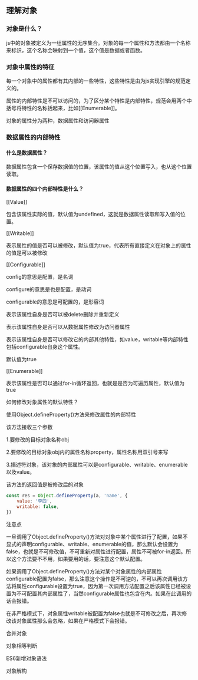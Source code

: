 ## 理解对象

### 对象是什么？

js中的对象被定义为一组属性的无序集合。对象的每一个属性和方法都由一个名称来标识，这个名称会映射到一个值，这个值是数据或者函数。

### 对象中属性的特征

每一个对象中的属性都有其内部的一些特性，这些特性是由为js实现引擎的规范定义的。

属性的内部特性是不可以访问的，为了区分某个特性是内部特性，规范会用两个中括号将特性的名称括起来，比如[[Enumerable]]。

对象的属性分为两种，数据属性和访问器属性

### 数据属性的内部特性

#### 什么是数据属性？

数据属性包含一个保存数据值的位置，该属性的值从这个位置写入，也从这个位置读取。

#### 数据属性的四个内部特性是什么？

[[Value]]

包含该属性实际的值，默认值为undefined，这就是数据属性读取和写入值的位置。

[[Writable]]

表示属性的值是否可以被修改，默认值为true，代表所有直接定义在对象上的属性的值是可以被修改

[[Configurable]] 

config的意思是配置，是名词

configure的意思是也是配置，是动词

configurable的意思是可配置的，是形容词

表示该属性自身是否可以被delete删除并重新定义

表示该属性自身是否可以从数据属性修改为访问器属性

表示该属性自身是否可以修改它的内部其他特性，如value，writable等内部特性包括configurable自身这个属性。

默认值为true

[[Enumerable]] 

表示该属性是否可以通过for-in循环返回，也就是是否为可遍历属性，默认值为true

如何修改对象属性的默认特性？

使用Object.defineProperty()方法来修改属性的内部特性

该方法接收三个参数

1.要修改的目标对象名称obj

2.要修改的目标对象obj内的属性名称property，属性名称用双引号来写

3.描述符对象，该对象的内部属性可以是configurable、writable、enumerable以及value。

该方法的返回值是被修改后的对象

```js
const res = Object.defineProperty(a, 'name', {
    value: '李四',
    writable: false,
})
```

注意点

一旦调用了Object.defineProperty()方法对对象中某个属性进行了配置，如果不显式的声明configurable、writable、enumerable的值，那么默认会设置为false，也就是不可修改值，不可重新对属性进行配置，属性不可被for-in返回。所以这个方法要不不用，如果要用的话，要注意这个默认配置。

如果调用了Object.defineProperty()方法对某个对象属性的内部属性configurable配置为false，那么注意这个操作是不可逆的，不可以再次调用该方法将属性configurable设置为true，因为第一次调用方法配置之后该属性已经被设置为不可配置其内部属性了，当然configurable属性也包含在内。如果在此调用的话会报错。

在非严格模式下，对象属性writable被配置为false也就是不可修改之后，再次修改该对象属性那么会忽略，如果在严格模式下会报错。









合并对象

对象相等判断

ES6新增对象语法

对象解构